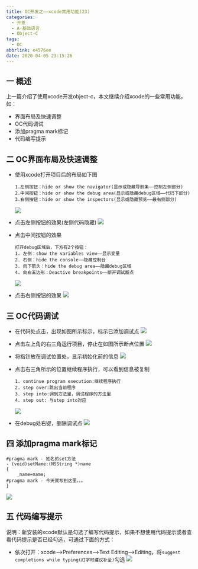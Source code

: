 ```yaml
---
title: OC开发之——xcode常用功能(23)
categories:
  - 开发
  - A-基础语言
  - Object-C
tags:
  - OC
abbrlink: e4576ee
date: 2020-04-05 23:15:26
---
```

## 一 概述

上一篇介绍了使用xcode开发object-c，本文继续介绍xcode的一些常用功能，如：

* 界面布局及快速调整
* OC代码调试
* 添加pragma mark标记
* 代码编写提示

<!--more-->

## 二 OC界面布局及快速调整

* 使用xcode打开项目后的布局如下图

  ```
  1.左侧按钮：hide or show the navigator(显示或隐藏导航条——控制左侧部分)
  2.中间按钮：hide or show the debug area(显示或隐藏debug区域——代码下部分)
  3.右侧按钮：hide or show the inspectors(显示或隐藏预览——最右侧部分)
  ```

  ![][1]
  
* 点击左侧按钮的效果(左侧代码隐藏)
	![][2]
	
* 点击中间按钮的效果
	
	```
	打开debug区域后，下方有2个按钮：
	1. 左侧：show the variables view——显示变量
	2. 右侧：hide the console——隐藏控制台
	3. 向下箭头：hide the debug area——隐藏debug区域
	4. 向右五边形：Deactive breakpoints——断开调试断点
	```

    ![][3]

* 点击右侧按钮的效果
	![][4]

## 三 OC代码调试

* 在代码处点击，出现如图所示标示，标示已添加调试点
	![][5]
	
* 点击左上角的右三角运行项目，停止在如图所示断点位置
	![][6]
	
* 将指针放在调试位置处，显示初始化前的信息
	![][7]
	
* 点击右三角所示的位置继续程序执行，可以看到信息被复制
	
	```
	1. continue program execution:继续程序执行
	2. step over:跳出当前程序
	3. step into:调到方法里，调试程序的方法里
	4. step out: 与step into对应
	```
    ![][8]

* 在debug处右键，删除调试点
	![][9]

## 四 添加pragma mark标记

```
#pragma mark - 姓名的set方法
- (void)setName:(NSString *)name
{
    _name=name;
#pragma mark - 今天就写到这里。。。
}
```

![][10]

## 五 代码编写提示
说明：新安装的xcode默认是勾选了编写代码提示，如果不想使用代码提示或者查看代码提示是否已经勾选，可通过下面的方式：

* 依次打开：xcode——>Preferences——>Text Editing——>Editing，将`suggest completions while typing(打字时建议补全)`勾选
	![][11]
  



[1]:https://fastly.jsdelivr.net/gh/PGzxc/CDN@master/blog-image//oc-xcode-code-preview-full.png
[2]:https://fastly.jsdelivr.net/gh/PGzxc/CDN@master/blog-image//oc-xcode-code-preview-left-hidden.png
[3]:https://fastly.jsdelivr.net/gh/PGzxc/CDN@master/blog-image//oc-xcode-code-preview-middle-show.png
[4]:https://fastly.jsdelivr.net/gh/PGzxc/CDN@master/blog-image//oc-xcode-code-preview-right-hide.png
[5]:https://fastly.jsdelivr.net/gh/PGzxc/CDN@master/blog-image//oc-xcode-code-debug-point-add.png
[6]:https://fastly.jsdelivr.net/gh/PGzxc/CDN@master/blog-image//oc-xcode-code-debug-run.png
[7]:https://fastly.jsdelivr.net/gh/PGzxc/CDN@master/blog-image//oc-xcode-code-debug-point-first.png
[8]:https://fastly.jsdelivr.net/gh/PGzxc/CDN@master/blog-image//oc-xcode-code-debug-point-revalue.png
[9]:https://fastly.jsdelivr.net/gh/PGzxc/CDN@master/blog-image//oc-xcode-code-debug-point-delete.png
[10]:https://fastly.jsdelivr.net/gh/PGzxc/CDN@master/blog-image//oc-xcode-code-pragram-mark.png
[11]:https://fastly.jsdelivr.net/gh/PGzxc/CDN@master/blog-image//oc-xcode-code-suggest-code.png
